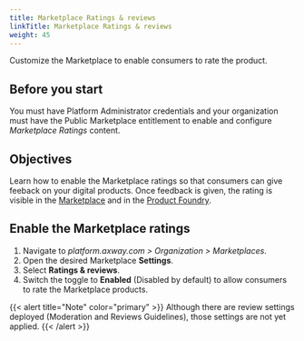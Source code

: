 ```yaml
---
title: Marketplace Ratings & reviews
linkTitle: Marketplace Ratings & reviews
weight: 45
---
```


Customize the Marketplace to enable consumers to rate the product.

## Before you start

You must have Platform Administrator credentials and your organization must have the Public Marketplace entitlement to enable and configure *Marketplace Ratings* content.

## Objectives

Learn how to enable the Marketplace ratings so that consumers can give feeback on your digital products. Once feedback is given, the rating is visible in the [Marketplace](/docs/manage_marketplace/consumer_experience/ratings_reviews) and in the [Product Foundry](/docs/manage_product_foundry/foundry_product_ratings_reviews).

## Enable the Marketplace ratings

1. Navigate to *platform.axway.com > Organization > Marketplaces*.
2. Open the desired Marketplace **Settings**.
3. Select **Ratings & reviews**.
4. Switch the toggle to **Enabled** (Disabled by default) to allow consumers to rate the Marketplace products.

{{< alert title="Note" color="primary" >}}
Although there are review settings deployed (Moderation and Reviews Guidelines), those settings are not yet applied.
{{< /alert >}}
